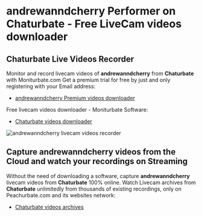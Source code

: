 # andrewanndcherry Performer on Chaturbate - Free LiveCam videos downloader

## Chaturbate Live Videos Recorder

Monitor and record livecam videos of **andrewanndcherry** from **Chaturbate** with Moniturbate.com
Get a premium trial for free by just and only registering with your Email address:
* [andrewanndcherry Premium videos downloader](https://moniturbate.com/request-demo-licence-key.html)

Free livecam videos downloader - Moniturbate Software:
* [Chaturbate videos downloader](https://moniturbate.com/moniturbate-download-software.html)

![andrewanndcherry livecam videos recorder](https://peachurnet.com/templates/moniturbate-software.png)


## Capture andrewanndcherry videos from the Cloud and watch your recordings on Streaming

Without the need of downloading a software, capture **andrewanndcherry** livecam videos from **Chaturbate** 100% online.
Watch Livecam archives from **Chaturbate** unlimitedly from thousands of existing recordings, only on Peachurbate.com and its websites network:
* [Chaturbate videos archives](https://peachurnet.com/)